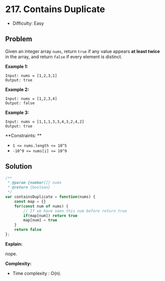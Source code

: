 # 217. Contains Duplicate

- Difficulty: Easy

## Problem

Given an integer array `nums`, return `true` if any value appears **at least twice** in the array, and return `false` if every element is distinct.

**Example 1:**

```
Input: nums = [1,2,3,1]
Output: true
```

**Example 2:**

```
Input: nums = [1,2,3,4]
Output: false
```

**Example 3:**

```
Input: nums = [1,1,1,3,3,4,3,2,4,2]
Output: true
```

**Constraints: **
- `1 <= nums.length <= 10^5`
- `-10^9 <= nums[i] <= 10^9`

## Solution

```javascript
/**
 * @param {number[]} nums
 * @return {boolean}
 */
var containsDuplicate = function(nums) {
    const map = {}
    for(const num of nums) {
        // If we have seen this num before return true
        if(map[num]) return true
        map[num] = true
    }
    return false
};
```

**Explain:**

nope.

**Complexity:**

* Time complexity : O(n).
